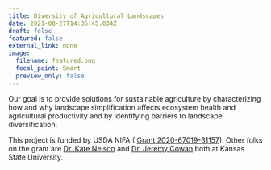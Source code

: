```yaml
---
title: Diversity of Agricultural Landscapes
date: 2021-08-27T14:36:45.034Z
draft: false
featured: false
external_link: none
image:
  filename: featured.png
  focal_point: Smart
  preview_only: false
---
```



Our goal is to provide solutions for sustainable agriculture by characterizing how and why landscape simplification affects ecosystem health and agricultural productivity and by identifying barriers to landscape diversification.

This project is funded by USDA NIFA ( [Grant 2020-67019-31157](https://cris.nifa.usda.gov/cgi-bin/starfinder/0?path=fastlink1.txt&id=anon&pass=&search=R=87791&format=WEBLINK)). Other folks on the grant are [Dr. Kate Nelson](https://www.k-state.edu/geography/people/faculty/knelson.html) and [Dr. Jeremy Cowan](https://hnr.k-state.edu/people/faculty/cowan-jeremy/index.html) both at Kansas State University.